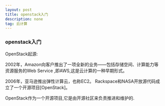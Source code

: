 ```yaml
---
layout: post
title: openstack入门
description: none
tag: 云计算
---
```


### openstack入门

OpenStack起源:

2002年，Amazon向客户推出了一项全新的业务——包括存储空间、计算能力等资源服务的Web Service
,即AWS,这是云计算的一种早期形式。

2006年，亚马逊推出弹性计算云，也称EC2。 Rackspace和NASA开放源代码成立了一个开源项目[OpenStack]。

OpenStack作为一个开源项目,它是由开源社区来负责推进和维护的.

